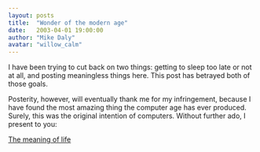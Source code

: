 ```yaml
---
layout: posts
title:  "Wonder of the modern age"
date:   2003-04-01 19:00:00
author: "Mike Daly"
avatar: "willow_calm"
---
```

I have been trying to cut back on two things: getting to sleep too late or not at all, and posting meaningless things here. This post has betrayed both of those goals.

 Posterity, however, will eventually thank me for my infringement, because I have found the most amazing thing the computer age has ever produced. Surely, this was the original intention of computers. Without further ado, I present to you:

 [The meaning of life](http://www.albinoblacksheep.com/flash/neon.php)